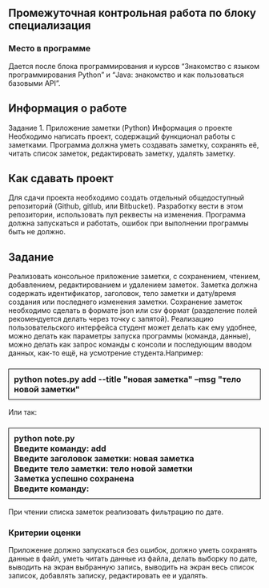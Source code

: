 ## Промежуточная контрольная работа по блоку специализация
### Место в программе
<p>Дается после блока программирования и курсов “Знакомство с языком
программирования Python” и “Java: знакомство и как пользоваться
базовыми API”.</p>

## Информация о работе

<p>Задание 1. Приложение заметки (Python)
Информация о проекте
Необходимо написать проект, содержащий функционал работы с заметками.
Программа должна уметь создавать заметку, сохранять её, читать список
заметок, редактировать заметку, удалять заметку.</p>

## Как сдавать проект

<p>Для сдачи проекта необходимо создать отдельный общедоступный
репозиторий (Github, gitlub, или Bitbucket). Разработку вести в этом
репозитории, использовать пул реквесты на изменения. Программа должна
запускаться и работать, ошибок при выполнении программы быть не должно.</p>

## Задание

<p>Реализовать консольное приложение заметки, с сохранением, чтением,
добавлением, редактированием и удалением заметок. Заметка должна
содержать идентификатор, заголовок, тело заметки и дату/время создания или
последнего изменения заметки. Сохранение заметок необходимо сделать в
формате json или csv формат (разделение полей рекомендуется делать через
точку с запятой). Реализацию пользовательского интерфейса студент может
делать как ему удобнее, можно делать как параметры запуска программы
(команда, данные), можно делать как запрос команды с консоли и
последующим вводом данных, как-то ещё, на усмотрение студента.Например:</p>

### <p style="border: 1px solid black; padding: 10px;">python notes.py add --title "новая заметка" –msg "тело новой заметки"</p>

<p>Или так:</p>

### <p style="border: 1px solid black; padding: 10px;"> python note.py </br> Введите команду: add </br> Введите заголовок заметки: новая заметка </br> Введите тело заметки: тело новой заметки </br> Заметка успешно сохранена </br> Введите команду: </p>

<p>При чтении списка заметок реализовать фильтрацию по дате.</p>

### Критерии оценки
<p>Приложение должно запускаться без ошибок, должно уметь сохранять данные
в файл, уметь читать данные из файла, делать выборку по дате, выводить на
экран выбранную запись, выводить на экран весь список записок, добавлять
записку, редактировать ее и удалять.</p>